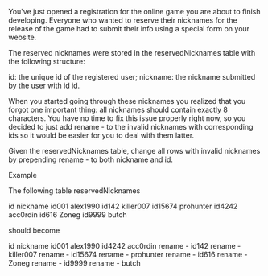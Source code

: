 You've just opened a registration for the online game you are about to finish developing.
Everyone who wanted to reserve their nicknames for the release of the game had to submit their info using a special form on your website.

The reserved nicknames were stored in the reservedNicknames table with the following structure:

id: the unique id of the registered user;
nickname: the nickname submitted by the user with id id.

When you started going through these nicknames you realized that you forgot one important thing: all nicknames should contain exactly 8 characters.
You have no time to fix this issue properly right now, so you decided to just add rename - to the invalid nicknames with corresponding ids so it would be easier for you to deal with them latter.

Given the reservedNicknames table, change all rows with invalid nicknames by prepending rename - to both nickname and id.

Example

The following table reservedNicknames

id	    nickname
id001	alex1990
id142	killer007
id15674	prohunter
id4242	acc0rdin
id616	Zoneg
id9999	butch

should become

id	                nickname
id001	            alex1990
id4242	            acc0rdin
rename - id142	    rename - killer007
rename - id15674	rename - prohunter
rename - id616	    rename - Zoneg
rename - id9999	    rename - butch